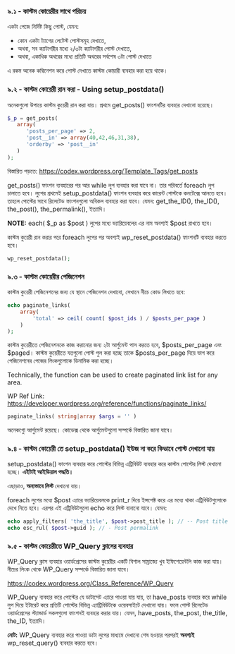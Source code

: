 ### ৯.১ - কাস্টম কোয়েরীর সাথে পরিচয়

একটা পেজে নির্দিষ্ট কিছু পোস্ট, যেমন:

- কোন একটা ট্যাগের লেটেস্ট পোস্টসমূহ দেখাতে,
- অথবা, সব ক্যাটাগরীর মধ্যে ২/৩টা ক্যাটাগরীর পোস্ট দেখাতে,
- অথবা, একাধিক অথরের মধ্যে প্রতিটি অথরের সর্বশেষ ৩টা পোস্ট দেখাতে

এ রকম অনেক কম্বিনেশন করে পোস্ট দেখাতে কাস্টম কোয়ারী ব্যবহার করা হয়ে থাকে।

### ৯.২ - কাস্টম কোয়েরী রান করা - Using setup_postdata()

অনেকগুলো উপায়ে কাস্টম কুয়েরী রান করা যায়। প্রথমে get_posts() ফাংশনটির ব্যবহার দেখানো হয়েছে।

```php
$_p = get_posts(
   array(
      'posts_per_page' => 2,
      'post__in' => array(40,42,46,31,38),
      'orderby' => 'post__in'
   )
);
```

বিস্তারিত পড়তে: https://codex.wordpress.org/Template_Tags/get_posts

get_posts() ফাংশন ব্যবহারের পর আর while লুপ ব্যবহার করা যাবে না। তার পরিবর্তে foreach লুপ চালাতে হবে। লুপের প্রথমেই setup_postdata() ফাংশন ব্যবহার করে কারেন্ট পোস্টকে কনটেক্সে আনতে হবে। তাহলে পোস্টের সাথে রিলেটেড ফাংশনগুলো অবিকল ব্যবহার করা যাবে। যেমন: get_the_ID(), the_ID(), the_post(), the_permalink(), ইত্যাদি।

**NOTE:** each( $_p as $post ) লুপের মধ্যে ভ্যারিয়েবলের এর নাম অবশ্যই $post রাখতে হবে।

কাস্টম কুয়েরী রান করার পরে foreach লুপের পর অবশ্যই wp_reset_postdata() ফাংশনটি ব্যবহার করতে হবে।

```php
wp_reset_postdata();
```

### ৯.৩ - কাস্টম কোয়েরীর পেজিনেশন

কাস্টম কুয়েরী পেজিনেশনের জন্য যে স্থানে পেজিনেশন দেখাবো, সেখানে নীচে কোড লিখতে হবে:

```php
echo paginate_links(
    array(
        'total' => ceil( count( $post_ids ) / $posts_per_page )
    )
);
```

কাস্টম কুয়েরীতে পেজিনেশনকে কাজ করানোর জন্য ২টা আর্গুমেন্ট পাস করতে হবে, $posts_per_page এবং $paged। কাস্টম কুয়েরীতে যতগুলো পোস্ট পুল করা হচ্ছে তাকে $posts_per_page দিয়ে ভাগ করে পেজিনেশনের পেজের লিংকগুলোকে ডিনামিক করা হচ্ছে।

Technically, the function can be used to create paginated link list for any area.

WP Ref Link: https://developer.wordpress.org/reference/functions/paginate_links/

```php
paginate_links( string|array $args = '' )
```
অনেকগুো আর্গুমেন্ট রয়েছে। কোডেক্স থেকে আর্গুমেন্টগুলো সম্পর্কে বিস্তারিত জানা যাবে।

### ৯.৪ - কাস্টম কোয়েরী তে setup_postdata() ইউজ না করে কিভাবে পোস্ট দেখানো যায়

setup_postdata() ফাংশন ব্যবহার করে পোস্টের বিভিন্ন এট্রিবিউট ব্যবহার করে কাস্টম পোস্টের লিস্ট দেখানো হচ্ছে। **এইটাই আইডিয়াল পদ্ধতি।**

এছাড়াও, **অন্যভাবে লিস্ট** দেখানো যায়।

foreach লুপের মধ্যে $post এ্যারে ভ্যারিয়েবলকে print_r দিয়ে ইন্সপেক্ট করে এর মধ্যে থাকা এট্রিবিউটগুলোকে দেখে নিতে হবে। এরপর এই এট্রিবিউটগুলো echo করে লিস্ট বানানো যাবে। যেমন:

```php
echo apply_filters( 'the_title', $post->post_title ); // -- Post title
echo esc_rul( $post->guid ); // - Post permalink
```

### ৯.৫ - কাস্টম কোয়েরীতে WP_Query ক্লাসের ব্যবহার 

WP_Query ক্লাস ব্যবহার ওয়ার্ডপ্রেসের কাস্টম কুয়েরীর একটি বিশাল সাম্রাজ্যে খুব ইফিশেয়েন্টলি কাজ করা যায়। নীচের লিংক থেকে WP_Query সম্পর্কে বিস্তারিত জানা যাবে।

https://codex.wordpress.org/Class_Reference/WP_Query

WP_Query ব্যবহার করে পোস্টের যে ডাটাসেট এ্যারে পাওয়া যায় যায়, তা have_posts ব্যবহার করে while লুপ দিয়ে ইটারেট করে প্রতিটি পোস্টের বিভিন্ন এ্যাট্রিবিউটকে ওয়েবসাইটে দেখানো যায়। ফলে পোস্ট রিলেটেড ওয়ার্ডপ্রেসের স্ট্যান্ডার্ড সকলগুলো ফাংশনই ব্যবহার করার যায়। যেমন, have_posts, the_post, the_title, the_ID, ইত্যাদি।

**নোট:** WP_Query ব্যবহার করে পাওয়া ডাটা লুপের মাধ্যমে দেখানো শেষ হওয়ার পরপরই ****অবশ্যই**** wp_reset_query() ব্যবহার করতে হবে।
